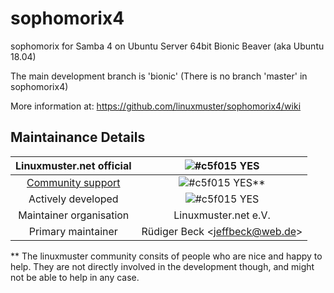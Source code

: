 # sophomorix4
sophomorix for Samba 4 on Ubuntu Server 64bit Bionic Beaver (aka Ubuntu 18.04)

The main development branch is 'bionic'
(There is no branch 'master' in sophomorix4)

More information at:
https://github.com/linuxmuster/sophomorix4/wiki

## Maintainance Details
    
Linuxmuster.net official | ![#c5f015](https://via.placeholder.com/15/c5f015/000000?text=+)  YES
:---: | :---: 
[Community support](https://ask.linuxmuster.net) | ![#c5f015](https://via.placeholder.com/15/c5f015/000000?text=+)  YES**
Actively developed | ![#c5f015](https://via.placeholder.com/15/c5f015/000000?text=+)  YES
Maintainer organisation |  Linuxmuster.net e.V.  
Primary maintainer | Rüdiger Beck \<jeffbeck@web.de\>
  
** The linuxmuster community consits of people who are nice and happy to help. They are not directly involved in the development though, and might not be able to help in any case.
